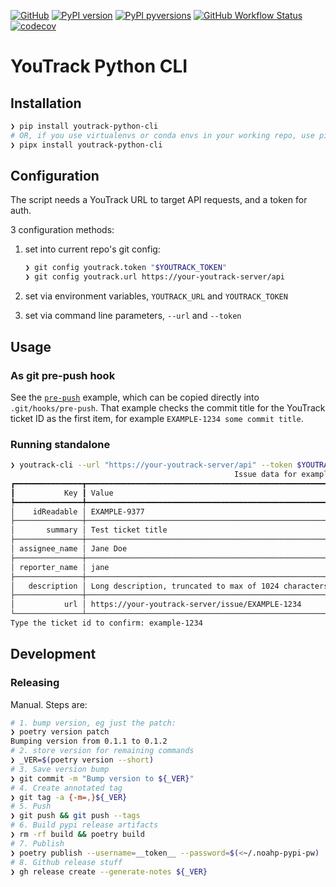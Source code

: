 [![GitHub](https://img.shields.io/badge/GitHub-noahp/youtrack--python--cli-8da0cb?style=for-the-badge&logo=github)](https://github.com/noahp/youtrack-python-cli)
[![PyPI
version](https://img.shields.io/pypi/v/youtrack-python-cli.svg?style=for-the-badge&logo=PyPi&logoColor=white)](https://pypi.org/project/youtrack-python-cli/)
[![PyPI
pyversions](https://img.shields.io/pypi/pyversions/youtrack-python-cli.svg?style=for-the-badge&logo=python&logoColor=white&color=ff69b4)](https://pypi.python.org/pypi/youtrack-python-cli/)
[![GitHub Workflow Status](https://img.shields.io/github/actions/workflow/status/noahp/youtrack-python-cli/main.yml?branch=main&logo=github-actions&logoColor=white&style=for-the-badge)](https://github.com/noahp/youtrack-python-cli/actions)
[![codecov](https://img.shields.io/codecov/c/github/noahp/youtrack-python-cli.svg?style=for-the-badge&logo=codecov)](https://codecov.io/gh/noahp/youtrack-python-cli)

# YouTrack Python CLI

## Installation

```bash
❯ pip install youtrack-python-cli
# OR, if you use virtualenvs or conda envs in your working repo, use pipx:
❯ pipx install youtrack-python-cli
```

## Configuration

The script needs a YouTrack URL to target API requests, and a token for auth.

3 configuration methods:

1. set into current repo's git config:

   ```bash
   ❯ git config youtrack.token "$YOUTRACK_TOKEN"
   ❯ git config youtrack.url https://your-youtrack-server/api
   ```

2. set via environment variables, `YOUTRACK_URL` and `YOUTRACK_TOKEN`
3. set via command line parameters, `--url` and `--token`

## Usage

### As git pre-push hook

See the [`pre-push`](pre-push) example, which can be copied directly into
`.git/hooks/pre-push`. That example checks the commit title for the YouTrack
ticket ID as the first item, for example `EXAMPLE-1234 some commit title`.

### Running standalone

```bash
❯ youtrack-cli --url "https://your-youtrack-server/api" --token $YOUTRACK_TOKEN get --confirm-prompt --ticket example-1234
                                                  Issue data for example-1234
┏━━━━━━━━━━━━━━━┳━━━━━━━━━━━━━━━━━━━━━━━━━━━━━━━━━━━━━━━━━━━━━━━━━━━━━━━━━━━━━━━━━━━━━━━━━━━━━━━━━━━━━━━━━━━━━━━━━━━━━━━━━━━┓
┃           Key ┃ Value                                                                                                     ┃
┡━━━━━━━━━━━━━━━╇━━━━━━━━━━━━━━━━━━━━━━━━━━━━━━━━━━━━━━━━━━━━━━━━━━━━━━━━━━━━━━━━━━━━━━━━━━━━━━━━━━━━━━━━━━━━━━━━━━━━━━━━━━━┩
│    idReadable │ EXAMPLE-9377                                                                                              │
├───────────────┼───────────────────────────────────────────────────────────────────────────────────────────────────────────┤
│       summary │ Test ticket title                                                                                         │
├───────────────┼───────────────────────────────────────────────────────────────────────────────────────────────────────────┤
│ assignee_name │ Jane Doe                                                                                                  │
├───────────────┼───────────────────────────────────────────────────────────────────────────────────────────────────────────┤
│ reporter_name │ jane                                                                                                      │
├───────────────┼───────────────────────────────────────────────────────────────────────────────────────────────────────────┤
│   description │ Long description, truncated to max of 1024 characters                                                     │
├───────────────┼───────────────────────────────────────────────────────────────────────────────────────────────────────────┤
│           url │ https://your-youtrack-server/issue/EXAMPLE-1234                                                           │
└───────────────┴───────────────────────────────────────────────────────────────────────────────────────────────────────────┘
Type the ticket id to confirm: example-1234
```

## Development

### Releasing

Manual. Steps are:

```bash
# 1. bump version, eg just the patch:
❯ poetry version patch
Bumping version from 0.1.1 to 0.1.2
# 2. store version for remaining commands
❯ _VER=$(poetry version --short)
# 3. Save version bump
❯ git commit -m "Bump version to ${_VER}"
# 4. Create annotated tag
❯ git tag -a {-m=,}${_VER}
# 5. Push
❯ git push && git push --tags
# 6. Build pypi release artifacts
❯ rm -rf build && poetry build
# 7. Publish
❯ poetry publish --username=__token__ --password=$(<~/.noahp-pypi-pw)
# 8. Github release stuff
❯ gh release create --generate-notes ${_VER}
```

